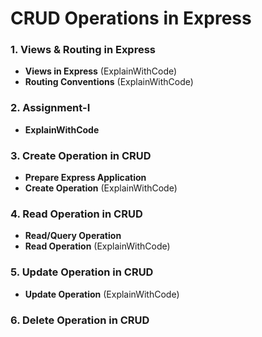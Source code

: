 # CRUD Operations in Express

### 1. Views & Routing in Express
- **Views in Express** (ExplainWithCode)
- **Routing Conventions** (ExplainWithCode)
### 2. Assignment-I
- **ExplainWithCode**
### 3. Create Operation in CRUD
- **Prepare Express Application**
- **Create Operation** (ExplainWithCode)
### 4. Read Operation in CRUD
- **Read/Query Operation**
- **Read Operation** (ExplainWithCode)
### 5. Update Operation in CRUD
- **Update Operation** (ExplainWithCode)
### 6. Delete Operation in CRUD
